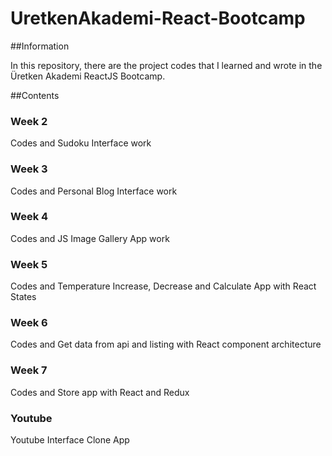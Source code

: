 # UretkenAkademi-React-Bootcamp

##Information

In this repository, there are the project codes that I learned and wrote in the Üretken Akademi ReactJS Bootcamp.


##Contents

### Week 2
  Codes and Sudoku Interface work
### Week 3
  Codes and Personal Blog Interface work
### Week 4
  Codes and JS Image Gallery App work
### Week 5
  Codes and Temperature Increase, Decrease and Calculate App with React States 
### Week 6
  Codes and Get data from api and listing with React component architecture
### Week 7 
  Codes and Store app with React and Redux
### Youtube
  Youtube Interface Clone App
